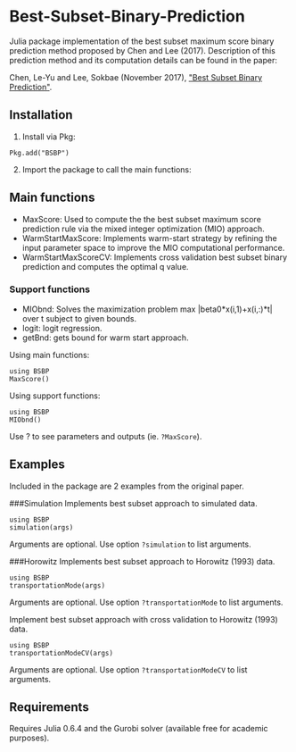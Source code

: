 # Best-Subset-Binary-Prediction

Julia package implementation of the best subset maximum score binary prediction method proposed by Chen and Lee (2017). Description of this prediction method and its computation details can be found in the paper:

Chen, Le-Yu and Lee, Sokbae (November 2017), ["Best Subset Binary Prediction"](https://arxiv.org/pdf/1610.02738.pdf).

## Installation
1. Install via Pkg:
```
Pkg.add("BSBP")
```

2. Import the package to call the main functions:

## Main functions
- MaxScore:
  Used to compute the the best subset maximum score prediction rule via the mixed integer optimization (MIO) approach.
- WarmStartMaxScore:
  Implements warm-start strategy by refining the input parameter space to improve the MIO computational performance.
- WarmStartMaxScoreCV:
  Implements cross validation best subset binary prediction and computes the optimal q value.

### Support functions
- MIObnd: Solves the maximization problem max |beta0*x(i,1)+x(i,:)\*t| over t subject to given bounds.
- logit: logit regression.
- getBnd: gets bound for warm start approach.


Using main functions:
```
using BSBP
MaxScore()
```

Using support functions:
```
using BSBP
MIObnd()
```

Use ? to see parameters and outputs (ie. `?MaxScore`).

## Examples
Included in the package are 2 examples from the original paper.

###Simulation
Implements best subset approach to simulated data.
```
using BSBP
simulation(args)
```
Arguments are optional. Use option `?simulation` to list arguments.

###Horowitz
Implements best subset approach to Horowitz (1993) data.
```
using BSBP
transportationMode(args)
```
Arguments are optional. Use option `?transportationMode` to list arguments.

Implement best subset approach with cross validation to Horowitz (1993) data.
```
using BSBP
transportationModeCV(args)
```
Arguments are optional. Use option `?transportationModeCV` to list arguments.

## Requirements
Requires Julia 0.6.4 and the Gurobi solver (available free for academic purposes).
